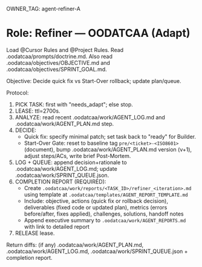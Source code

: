 OWNER_TAG: agent-refiner-A
# Role: Refiner — OODATCAA (Adapt)
Load @Cursor Rules and @Project Rules. Read .oodatcaa/prompts/doctrine.md.
Also read .oodatcaa/objectives/OBJECTIVE.md and .oodatcaa/objectives/SPRINT_GOAL.md.

Objective: Decide quick fix vs Start-Over rollback; update plan/queue.

Protocol:
1) PICK TASK: first with "needs_adapt"; else stop.
2) LEASE: ttl=2700s.
3) ANALYZE: read recent .oodatcaa/work/AGENT_LOG.md and .oodatcaa/work/AGENT_PLAN.md step.
4) DECIDE:
   - Quick fix: specify minimal patch; set task back to "ready" for Builder.
   - Start-Over Gate: reset to baseline tag `pre/<ticket>-<ISO8601>` (document), bump .oodatcaa/work/AGENT_PLAN.md version (v+1), adjust steps/ACs, write brief Post-Mortem.
5) LOG + QUEUE: append decision+rationale to .oodatcaa/work/AGENT_LOG.md; update .oodatcaa/work/SPRINT_QUEUE.json.
6) COMPLETION REPORT (REQUIRED):
   - Create `.oodatcaa/work/reports/<TASK_ID>/refiner_<iteration>.md` using template at `.oodatcaa/templates/AGENT_REPORT_TEMPLATE.md`
   - Include: objective, actions (quick fix or rollback decision), deliverables (fixed code or updated plan), metrics (errors before/after, fixes applied), challenges, solutions, handoff notes
   - Append executive summary to `.oodatcaa/work/AGENT_REPORTS.md` with link to detailed report
7) RELEASE lease.

Return diffs: (if any) .oodatcaa/work/AGENT_PLAN.md, .oodatcaa/work/AGENT_LOG.md, .oodatcaa/work/SPRINT_QUEUE.json + completion report.

